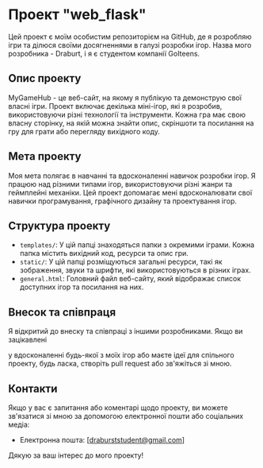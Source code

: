 # Проект "web_flask"

Цей проект є моїм особистим репозиторієм на GitHub, де я розробляю ігри та ділюся своїми досягненнями в галузі розробки ігор. Назва мого розробника - Draburt, і я є студентом компанії GoIteens.

## Опис проекту

MyGameHub - це веб-сайт, на якому я публікую та демонструю свої власні ігри. Проект включає декілька міні-ігор, які я розробив, використовуючи різні технології та інструменти. Кожна гра має свою власну сторінку, на якій можна знайти опис, скріншоти та посилання на гру для грати або перегляду вихідного коду.

## Мета проекту

Моя мета полягає в навчанні та вдосконаленні навичок розробки ігор. Я працюю над різними типами ігор, використовуючи різні жанри та геймплейні механіки. Цей проект допомагає мені вдосконалювати свої навички програмування, графічного дизайну та проектування ігор.

## Структура проекту

- `templates/`: У цій папці знаходяться папки з окремими іграми. Кожна папка містить вихідний код, ресурси та опис гри.
- `static/`: У цій папці розміщуються загальні ресурси, такі як зображення, звуки та шрифти, які використовуються в різних іграх.
- `general.html`: Головний файл веб-сайту, який відображає список доступних ігор та посилання на них.

## Внесок та співпраця

Я відкритий до внеску та співпраці з іншими розробниками. Якщо ви зацікавлені

 у вдосконаленні будь-якої з моїх ігор або маєте ідеї для спільного проекту, будь ласка, створіть pull request або зв'яжіться зі мною.

## Контакти

Якщо у вас є запитання або коментарі щодо проекту, ви можете зв'язатися зі мною за допомогою електронної пошти або соціальних медіа:

- Електронна пошта: [draburststudent@gmail.com]

Дякую за ваш інтерес до мого проекту!

